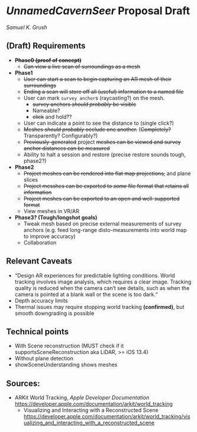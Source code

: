 # _UnnamedCavernSeer_ Proposal Draft

_Samuel K. Grush_

## (Draft) Requirements

- ~~**Phase0 (proof of concept)**~~
  - ~~Can view a live scan of surroundings as a mesh~~
- **Phase1**
  - ~~User can start a scan to begin capturing an AR mesh of their surroundings~~
  - ~~Ending a scan will store off all (useful) information to a named file~~
  - User can mark `survey anchor`s (raycasting?) on the mesh.
    - ~~survey anchors _should probably_ be visible~~
    - Nameable?
    - ~~click~~ and hold??
  - User can indicate a point to see the distance to (single click?)
  - ~~Meshes _should probably_ occlude one another.~~ (~~Completely?~~ Transparently? Configurably?)
  - ~~Previously-generated~~ project ~~meshes can be viewed and survey anchor distances can be measured~~
  - Ability to halt a session and restore (precise restore sounds tough, phase2?)
- **Phase2**
  - ~~Project meshes can be rendered into flat map projections,~~ and plane slices
  - ~~Project messhes can be exported to _some_ file format that retains all information~~
  - ~~Project meshes can be exported to an open and well-supported format~~
  - View meshes in VR/AR
- **Phase3? (Tough/longshot goals)**
  - Tweak mesh based on precise external measurements of survey anchors (e.g. feed long-range disto-measurements into world map to improve accuracy)
  - Collaboration

## Relevant Caveats

- “Design AR experiences for predictable lighting conditions. World tracking involves image analysis, which requires a clear image. Tracking quality is reduced when the camera can’t see details, such as when the camera is pointed at a blank wall or the scene is too dark.“
- Depth accuracy limits
- Thermal issues may require stopping world tracking **(confirmed)**, but smooth downgrading is possible

## Technical points

- With Scene reconstruction (MUST check if it supportsSceneReconstruction aka LiDAR, >= iOS 13.4)
- Without plane detection
- showSceneUnderstanding shows meshes

## Sources:

- ARKit World Tracking, _Apple Developer Documentation_
  https://developer.apple.com/documentation/arkit/world_tracking
  - Visualizing and Interacting with a Reconstructed Scene
    https://developer.apple.com/documentation/arkit/world_tracking/visualizing_and_interacting_with_a_reconstructed_scene
